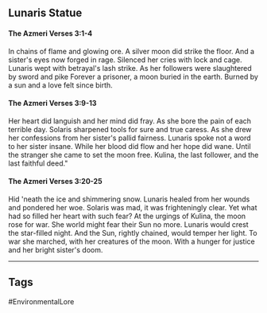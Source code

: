 ## Lunaris Statue
#### The Azmeri Verses 3:1-4
In chains of flame and glowing ore. A silver moon did strike the floor. And a sister's eyes now forged in rage. Silenced her cries with lock and cage. Lunaris wept with betrayal's lash strike. As her followers were slaughtered by sword and pike Forever a prisoner, a moon buried in the earth. Burned by a sun and a love felt since birth.

#### The Azmeri Verses 3:9-13
Her heart did languish and her mind did fray. As she bore the pain of each terrible day. Solaris sharpened tools for sure and true caress. As she drew her confessions from her sister's pallid fairness. Lunaris spoke not a word to her sister insane. While her blood did flow and her hope did wane. Until the stranger she came to set the moon free. Kulina, the last follower, and the last faithful deed."

#### The Azmeri Verses 3:20-25
Hid 'neath the ice and shimmering snow. Lunaris healed from her wounds and pondered her woe. Solaris was mad, it was frighteningly clear. Yet what had so filled her heart with such fear? At the urgings of Kulina, the moon rose for war. She world might fear their Sun no more. Lunaris would crest the star-filled night. And the Sun, rightly chained, would temper her light. To war she marched, with her creatures of the moon. With a hunger for justice and her bright sister's doom.

---
## Tags
#EnvironmentalLore